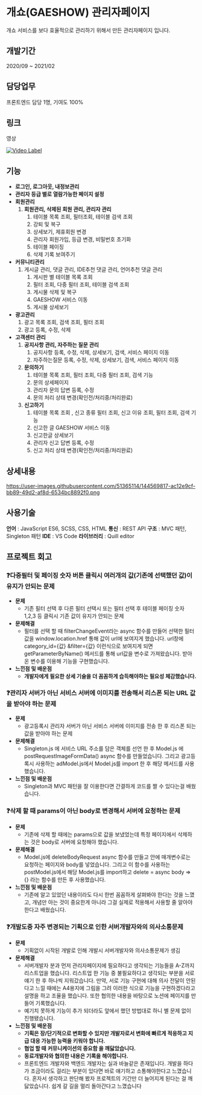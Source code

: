 # 개쇼(GAESHOW) 관리자페이지
개쇼 서비스를 보다 효율적으로 관리하기 위해서 만든 관리자페이지 입니다.


## 개발기간
2020/09 ~ 2021/02

## 담당업무
프론트엔드 담당 1명, 기여도 100%

## 링크
영상 


[![Video Label](http://img.youtube.com/vi/VWmlm0Hd1RE/0.jpg)](https://youtu.be/VWmlm0Hd1RE)

## 기능
- **로그인, 로그아웃, 내정보관리**
- **관리자 등급 별로 열람가능한 페이지 설정**
- **회원관리**
    1. **회원관리, 삭제된 회원 관리, 관리자 관리**
        1. 테이블 목록 조회, 필터조회, 테이블 검색 조회
        2. 강퇴 및 복구
        3. 상세보기, 제휴회원 변경
        4. 관리자 회원가입, 등급 변경, 비밀번호 초기화
        5. 테이블 페이징
        6. 삭제 기록 보여주기
- **커뮤니티관리**
    1. 게시글  관리, 댓글  관리, IDE추천 댓글  관리, 언어추천 댓글 관리
        1. 게시판 별 테이블 목록 조회
        2. 필터 조회, 다중 필터 조회, 테이블 검색 조회
        3. 게시물 삭제 및 복구
        4. GAESHOW 서비스 이동
        5. 게시물 상세보기
- **광고관리**
    1. 광고 목록 조회, 검색 조회, 필터 조회
    2. 광고 등록, 수정, 삭제
- **고객센터 관리**
    1. **공지사항 관리, 자주하는 질문 관리**
        1. 공지사항 등록, 수정, 삭제, 상세보기, 검색, 서비스 페이지 이동
        2. 자주하는질문 등록, 수정, 삭제, 상세보기, 검색, 서비스 페이지 이동
    2. **문의하기**
        1. 테이블 목록 조회, 필터 조회, 다중 필터 조회, 검색 기능
        2. 문의 상세페이지
        3. 관리자 문의 답변 등록, 수정
        4. 문의 처리 상태 변경(확인전/처리중/처리완료)
    3. **신고하기**
        1. 테이블 목록 조회 , 신고 종류 필터 조회, 신고 이유 조회, 필터 조회, 검색 기능
        2. 신고한 글 GAESHOW 서비스 이동
        3. 신고한글 상세보기
        4. 관리자 신고 답변 등록, 수정
        5. 신고 처리 상태 변경(확인전/처리중/처리완료)

## 상세내용
https://user-images.githubusercontent.com/51365114/144569817-ac12e9cf-bb89-49d2-af8d-6534bc8892f0.png


## 사용기술
**언어** : JavaScript ES6, SCSS, CSS, HTML
**통신** : REST API 
**구조** : MVC 패턴, Singleton 패턴
**IDE** : VS Code
**라이브러리** : Quill editor

## 프로젝트 회고
### ❓다중필터 및 페이징 숫자 버튼 클릭시 여러개의 값(기존에 선택했던 값)이 유지가 안되는 문제

- **문제**
    - 기존 필터 선택 후 다른 필터 선택시 또는 필터 선택 후 테이블 페이징 숫자 1,2,3 등 클릭시 기존 값이 유지가 안되는 문제
- **문제해결**
    - 필터를 선택 할 때 filterChangeEvent라는 async 함수를 만들어 선택한 필터 값을 window.location.href 통해 값이 url에 보여지게 했습니다.  url창에  category_id={값} &filter={값} 이런식으로 보여지게 되면  getParameterByName() 메서드를 통해 url값을 변수로 가져왔습니다.  받아온 변수를 이용해 기능을 구현했습니다.
- **느낀점 및 배운점**
    - **개발자에게 필요한 상세 기술을 더 꼼꼼하게 습득해야하는 필요성 체감했습니다.**

### ❓관리자 서버가 아닌 서비스 서버에 이미지를 전송해서 리스폰 되는 URL 값을 받아야 하는 문제

- **문제**
    - 광고등록시 관리자 서버가 아닌 서비스 서버에 이미지를 전송 한 후 리스폰 되는 값을 받아야 하는 문제
- **문제해결**
    - Singleton.js 에 서비스 URL 주소를 담은 객체를 선언 한 후 Model.js 에 postRequestImageFormData() async 함수를 만들었습니다. 그리고 광고등록시 사용하는 adModel.js에서 Model.js를 import 한 후 해당 메서드를 사용했습니다.
- **느낀점 및 배운점**
    - Singleton과 MVC 패턴을 잘 이용한다면 간결하게 코드를 짤 수 있다는걸 배웠습니다.

### ❓삭제 할 때 params이 아닌 body로 변경해서 서버에 요청하는 문제

- **문제**
    - 기존에 삭제 할 때에는 params으로 값을 보냈었는데 특정 페이지에서 삭제하는 것은 body로 서버에 요청해야 했습니다.
- **문제해결**
    - Model.js에 deleteBodyRequest async 함수를 만들고 안에 매개변수로는 요청하는 페이지와 body를 넣었습니다.  그리고 이 함수를 사용하는 postModel.js에서 해당 Model.js를 import하고 delete = async body ⇒ {} 라는 함수를 만든 후 사용했습니다.
- **느낀점 및 배운점**
    - 기존에 알고 있었던 내용이라도 다시 한번 꼼꼼하게 살펴봐야 한다는 것을 느꼈고, 개념만 아는 것이 중요한게 아니라 그걸 실제로 적용해서 사용할 줄 알아야 한다고 배웠습니다.

### ❓개발도중 자주 변경되는 기획으로 인한 서버개발자와의 의사소통문제

- **문제**
    - 기획없이 시작된 개발로 인해 개발시 서버개발자와 의사소통문제가 생김
- **문제해결**
    - 서버개발자 분과 먼저 관리자페이지에 필요하다고 생각되는 기능들을 A-Z까지 리스트업을 했습니다. 리스트업 한 기능 중 불필요하다고 생각되는 부분을 서로 얘기 한 후 하나씩 지워갔습니다. 만약, 서로 기능 구현에 대해 의사 전달이 안된다고 느낄 때에는 A4용지에 그림을 그려 이러한 식으로 기능을 구현하겠다라고 설명을 하고 조율을 했습니다. 또한 협의한 내용을 바탕으로 노션에 페이지를 만들어 기록했습니다.
    - 예기치 못하게 기능이 추가 되더라도 앞에서 했던 방법대로 하니 별 문제 없이 진행됐습니다.
- **느낀점 및 배운점**
    - **기획은 장/단기적으로 변화할 수 있지만 개발자로서 변화에 빠르게 적응하고 지급 대응 가능한 능력을 키워야 합니다.**
    - **협업 할 때** **커뮤니케이션의 중요함 을 깨닳았습니다.**
    - **동료개발자와 협의한 내용은 기록을 해야합니다.**
    - 프론트엔드 개발자와 백엔드 개발자는 실과 바늘같은 존재입니다. 개발을 하다가 조금이라도 걸리는 부분이 있다면 바로 얘기하고 소통해야한다고 느꼈습니다. 혼자서 생각하고 판단해 봤자 프로젝트의 기간만 더 늘어지게 된다는 걸 깨닳았습니다. 쉽게 갈 길을 멀리 돌아간다고 느꼈습니다
